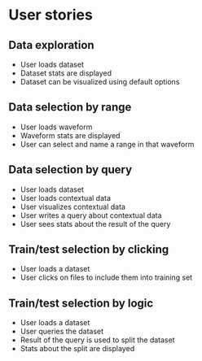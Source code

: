 # User stories

## Data exploration
* User loads dataset
* Dataset stats are displayed
* Dataset can be visualized using default options


## Data selection by range
* User loads waveform
* Waveform stats are displayed
* User can select and name a range in that waveform

## Data selection by query
* User loads dataset
* User loads contextual data
* User visualizes contextual data
* User writes a query about contextual data
* User sees stats about the result of the query

## Train/test selection by clicking
* User loads a dataset
* User clicks on files to include them into training set

## Train/test selection by logic
* User loads a dataset
* User queries the dataset
* Result of the query is used to split the dataset
* Stats about the split are displayed
